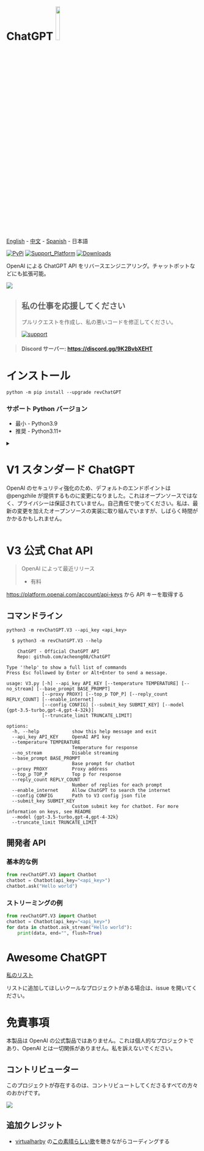 # ChatGPT <img src="https://github.com/acheong08/ChatGPT/blob/main/logo.png?raw=true" width="15%"></img>

[English](./README.md) - [中文](./README_zh.md) - [Spanish](./README_sp.md) -  日本語

[![PyPi](https://img.shields.io/pypi/v/revChatGPT.svg)](https://pypi.python.org/pypi/revChatGPT)
[![Support_Platform](https://img.shields.io/pypi/pyversions/revChatGPT)](https://pypi.python.org/pypi/revChatGPT)
[![Downloads](https://static.pepy.tech/badge/revchatgpt)](https://pypi.python.org/pypi/revChatGPT)

OpenAI による ChatGPT API をリバースエンジニアリング。チャットボットなどにも拡張可能。

[![](https://github.com/acheong08/ChatGPT/blob/main/docs/view.gif?raw=true)](https://pypi.python.org/pypi/revChatGPT)

> ## 私の仕事を応援してください
>
> プルリクエストを作成し、私の悪いコードを修正してください。
>
> [![support](https://ko-fi.com/img/githubbutton_sm.svg)](https://www.youtube.com/watch?v=dQw4w9WgXcQ)

> #### Discord サーバー: https://discord.gg/9K2BvbXEHT

# インストール

```
python -m pip install --upgrade revChatGPT
```

### サポート Python バージョン

- 最小 - Python3.9
- 推奨 - Python3.11+

<details>

  <summary>

# V1 スタンダード ChatGPT

OpenAI のセキュリティ強化のため、デフォルトのエンドポイントは @pengzhile が提供するものに変更になりました。これはオープンソースではなく、プライバシーは保証されていません。自己責任で使ってください。私は、最新の変更を加えたオープンソースの実装に取り組んでいますが、しばらく時間がかかるかもしれません。

</summary>

## レート制限
- プロキシサーバー: 5 リクエスト / 10 秒
- OpenAI: アカウントごとに 50 リクエスト/時間

## 構成

1. [OpenAI の ChatGPT](https://chat.openai.com/) でアカウントを作成
2. メールアドレスとパスワードを保存

### 認証方法: (1つを選択)

#### - メールアドレス/パスワード

> _現在、無料ユーザーでは壊れています。プラスアカウントをお持ちの方は、`export PUID="..."` を実行してください。PUID は `_puid` という名前のクッキーです_
> Google/Microsoft のアカウントには対応していません。
```json
{
  "email": "email",
  "password": "your password"
}
```

#### - アクセストークン

> これでお願いします！
https://chat.openai.com/api/auth/session

```json
{
  "access_token": "<access_token>"
}
```

#### - オプションの構成:

```json
{
  "conversation_id": "UUID...",
  "parent_id": "UUID...",
  "proxy": "...",
  "paid": false,
  "collect_analytics": true,
  "model": "gpt-4"
}
```

Analytics はデフォルトで無効になっています。有効にするには `collect_analytics` を `true` に設定します。

3. これを `$HOME/.config/revChatGPT/config.json` として保存します
4. Windows を使用している場合、スクリプトが config.json ファイルを見つけることができるように、`HOME` という環境変数を作成し、あなたのホームプロファイルに設定する必要があります。

## 使用法

### コマンドライン

`python3 -m revChatGPT.V1`

```
        ChatGPT - A command-line interface to OpenAI's ChatGPT (https://chat.openai.com/chat)
        Repo: github.com/acheong08/ChatGPT
Type '!help' to show a full list of commands
Logging in...
You:
(Press Esc followed by Enter to finish)
```

コマンドラインインターフェイスは、複数行の入力をサポートし、矢印キーによるナビゲーションが可能です。また、プロンプトが空の場合、矢印キーで履歴入力を編集することができます。また、前のプロンプトと一致するものがあれば、入力を完了させることができます。入力を終了するには、`Esc` を押してから `Enter` を押します。`Enter` 自体は、複数行モードでは新しい行を作るために使われます。

環境変数 `NO_COLOR` に `true` を設定すると、カラー出力を無効にすることができます。

### 開発者 API

#### 基本的な例 (ストリーミング):

```python
from revChatGPT.V1 import Chatbot
chatbot = Chatbot(config={
  "access_token": "<your access_token>"
})
print("Chatbot: ")
prev_text = ""
for data in chatbot.ask(
    "Hello world",
):
    message = data["message"][len(prev_text) :]
    print(message, end="", flush=True)
    prev_text = data["message"]
print()
```

#### 基本的な例 (単一の結果):

```python
from revChatGPT.V1 import Chatbot
chatbot = Chatbot(config={
  "access_token": "<your access_token>"
})
prompt = "how many beaches does portugal have?"
response = ""
for data in chatbot.ask(
  prompt
):
    response = data["message"]
print(response)
```

#### すべての API メソッド

高度な開発者の使い方については、[wiki](https://github.com/acheong08/ChatGPT/wiki/) を参照してください。

</details>

<summary>

# V3 公式 Chat API

> OpenAI によって最近リリース
>
> - 有料

</summary>

https://platform.openai.com/account/api-keys から API キーを取得する

## コマンドライン

`python3 -m revChatGPT.V3 --api_key <api_key>`

```
  $ python3 -m revChatGPT.V3 --help

    ChatGPT - Official ChatGPT API
    Repo: github.com/acheong08/ChatGPT

Type '!help' to show a full list of commands
Press Esc followed by Enter or Alt+Enter to send a message.

usage: V3.py [-h] --api_key API_KEY [--temperature TEMPERATURE] [--no_stream] [--base_prompt BASE_PROMPT]
             [--proxy PROXY] [--top_p TOP_P] [--reply_count REPLY_COUNT] [--enable_internet]
             [--config CONFIG] [--submit_key SUBMIT_KEY] [--model {gpt-3.5-turbo,gpt-4,gpt-4-32k}]
             [--truncate_limit TRUNCATE_LIMIT]

options:
  -h, --help            show this help message and exit
  --api_key API_KEY     OpenAI API key
  --temperature TEMPERATURE
                        Temperature for response
  --no_stream           Disable streaming
  --base_prompt BASE_PROMPT
                        Base prompt for chatbot
  --proxy PROXY         Proxy address
  --top_p TOP_P         Top p for response
  --reply_count REPLY_COUNT
                        Number of replies for each prompt
  --enable_internet     Allow ChatGPT to search the internet
  --config CONFIG       Path to V3 config json file
  --submit_key SUBMIT_KEY
                        Custom submit key for chatbot. For more information on keys, see README
  --model {gpt-3.5-turbo,gpt-4,gpt-4-32k}
  --truncate_limit TRUNCATE_LIMIT
```

## 開発者 API

### 基本的な例

```python
from revChatGPT.V3 import Chatbot
chatbot = Chatbot(api_key="<api_key>")
chatbot.ask("Hello world")
```

### ストリーミングの例

```python
from revChatGPT.V3 import Chatbot
chatbot = Chatbot(api_key="<api_key>")
for data in chatbot.ask_stream("Hello world"):
    print(data, end="", flush=True)
```

</details>

# Awesome ChatGPT

[私のリスト](https://github.com/stars/acheong08/lists/awesome-chatgpt)

リストに追加してほしいクールなプロジェクトがある場合は、issue を開いてください。

# 免責事項

本製品は OpenAI の公式製品ではありません。これは個人的なプロジェクトであり、OpenAI とは一切関係がありません。私を訴えないでください。

## コントリビューター

このプロジェクトが存在するのは、コントリビュートしてくださるすべての方々のおかげです。

<a href="https://github.com/acheong08/ChatGPT/graphs/contributors">
<img src="https://contrib.rocks/image?repo=acheong08/ChatGPT" />
</a>

## 追加クレジット

- [virtualharby](https://www.youtube.com/@virtualharby) の[この素晴らしい歌](https://www.youtube.com/watch?v=VaMR_xDhsGg)を聴きながらコーディングする
